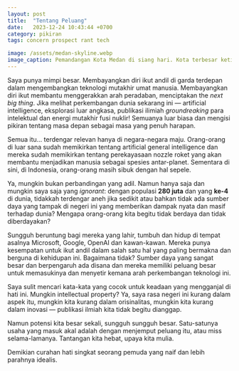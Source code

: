 ```yaml
---
layout: post
title:  "Tentang Peluang"
date:   2023-12-24 10:43:44 +0700
category: pikiran
tags: concern prospect rant tech

image: /assets/medan-skyline.webp
image_caption: Pemandangan Kota Medan di siang hari. Kota terbesar ketiga di Indonesia oleh ekonomi setelah Jakarta dan Surabaya. Tampak banyak pencakar langit sedang dibangun.
---
```


Saya punya mimpi besar. Membayangkan diri ikut andil di garda terdepan dalam mengembangkan teknologi mutakhir umat manusia. Membayangkan diri ikut membantu menggerakkan arah peradaban, menciptakan the *next big thing*. <!--more--> Jika melihat perkembangan dunia sekarang ini — artificial intelligence, eksplorasi luar angkasa, publikasi ilimiah *groundreaking* para intelektual dan energi mutakhir fusi nuklir! Semuanya luar biasa dan mengisi pikiran tentang masa depan sebagai masa yang penuh harapan.

Semua itu... terdengar relevan hanya di negara-negara maju. Orang-orang di luar sana sudah memikirkan tentang artificial general intelligence dan mereka sudah memikirkan tentang perekayasaan nozzle roket yang akan membantu menjadikan manusia sebagai spesies antar-planet. Sementara di sini, di Indonesia, orang-orang masih sibuk dengan hal sepele.

Ya, mungkin bukan perbandingan yang adil. Namun hanya saja dan mungkin saya saja yang *ignorant*: dengan populasi **280 juta** dan yang **ke-4** di dunia, tidakkah terdengar aneh jika sedikit atau bahkan tidak ada sumber daya yang tampak di negeri ini yang memberikan dampak nyata dan masif terhadap dunia? Mengapa orang-orang kita begitu tidak berdaya dan tidak diberdayakan?

Sungguh beruntung bagi mereka yang lahir, tumbuh dan hidup di tempat asalnya Microsoft, Google, OpenAI dan kawan-kawan. Mereka punya kesempatan untuk ikut andil dalam salah satu hal yang paling bermakna dan berguna di kehidupan ini. Bagaimana tidak? Sumber daya yang sangat besar dan berpengaruh ada disana dan mereka memiliki peluang besar untuk memasukinya dan menyetir kemana arah perkembangan teknologi ini.

Saya sulit mencari kata-kata yang cocok untuk keadaan yang mengganjal di hati ini. Mungkin intellectual property? Ya, saya rasa negeri ini kurang dalam aspek itu, mungkin kita kurang dalam orisinalitas, mungkin kita kurang dalam inovasi — publikasi ilmiah kita tidak begitu dianggap.

Namun potensi kita besar sekali, sungguh sungguh besar. Satu-satunya usaha yang masuk akal adalah dengan menjemput peluang itu, atau miss selama-lamanya. Tantangan kita hebat, upaya kita mulia. 

Demikian curahan hati singkat seorang pemuda yang naif dan lebih parahnya idealis.
